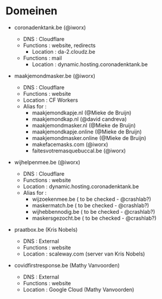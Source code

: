 # Domeinen

- coronadenktank.be (@iworx)
	- DNS : Cloudflare
	- Functions : website, redirects
		- Location : da-2.cloudz.be
	- Functions : mail
		- Location : dynamic.hosting.coronadenktank.be

- maakjemondmasker.be (@iworx)
	- DNS : Cloudflare
	- Functions : website
	- Location : CF Workers
	- Alias for : 
		- maakjemondkapje.nl (@Mieke de Bruijn)
		- maakjemondkap.nl (@david candreva)
		- maakjemondmasker.nl (@Mieke de Bruijn)
		- maakjemondkapje.online (@Mieke de Bruijn)
		- maakjemondmasker.online (@Mieke de Bruijn)
		- makefacemasks.com (@iworx)
		- faitesvotremasquebuccal.be (@iworx)

- wijhelpenmee.be (@iworx)
	- DNS : Cloudflare
	- Functions : website
	- Location : dynamic.hosting.coronadenktank.be
	- Alias for : 
		- wijzoekenmee.be ( to be checked - @crashlab?)
		- maskermatch.be  ( to be checked - @crashlab?)
		- wijhebbennodig.be ( to be checked - @crashlab?)
		- maskersgezocht.be ( to be checked - @crashlab?)

- praatbox.be (Kris Nobels)
	- DNS : External
	- Functions : website
	- Location : scaleway.com (server van Kris Nobels)

- covidfirstresponse.be (Mathy Vanvoorden)
	- DNS : External
	- Functions : website
	- Location : Google Cloud (Mathy Vanvoorden)